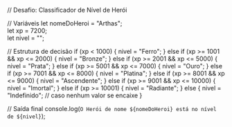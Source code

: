 // Desafio: Classificador de Nível de Herói

// Variáveis
let nomeDoHeroi = "Arthas";  
let xp = 7200;               
let nivel = "";               

// Estrutura de decisão
if (xp < 1000) {
  nivel = "Ferro";
} else if (xp >= 1001 && xp <= 2000) {
  nivel = "Bronze";
} else if (xp >= 2001 && xp <= 5000) {
  nivel = "Prata";
} else if (xp >= 5001 && xp <= 7000) {
  nivel = "Ouro";
} else if (xp >= 7001 && xp <= 8000) {
  nivel = "Platina";
} else if (xp >= 8001 && xp <= 9000) {
  nivel = "Ascendente";
} else if (xp >= 9001 && xp <= 10000) {
  nivel = "Imortal";
} else if (xp >= 10001) {
  nivel = "Radiante";
} else {
  nivel = "Indefinido"; // caso nenhum valor se encaixe
}

// Saída final
console.log(`O Herói de nome ${nomeDoHeroi} está no nível de ${nivel}`);



